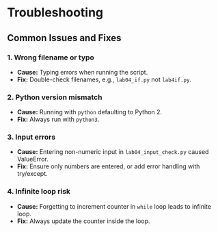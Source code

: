 # Troubleshooting

## Common Issues and Fixes

### 1. Wrong filename or typo
- **Cause:** Typing errors when running the script.
- **Fix:** Double-check filenames, e.g., `lab04_if.py` not `lab4if.py`.

### 2. Python version mismatch
- **Cause:** Running with `python` defaulting to Python 2.
- **Fix:** Always run with `python3`.

### 3. Input errors
- **Cause:** Entering non-numeric input in `lab04_input_check.py` caused ValueError.
- **Fix:** Ensure only numbers are entered, or add error handling with try/except.

### 4. Infinite loop risk
- **Cause:** Forgetting to increment counter in `while` loop leads to infinite loop.
- **Fix:** Always update the counter inside the loop.
